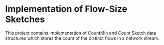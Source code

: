 # Implementation of Flow-Size Sketches
This project contains implementation of CountMin and Count Sketch data structures which stores the count of the distinct flows in a network stream.
